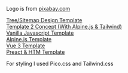Logo is from [pixabay.com](https://pixabay.com/vectors/animal-face-logo-raccoon-vicious-2028258/)

[Tree/Sitemap Design Template](https://michaelsboost.com/App-Builder-Template/tree/)  
[Template 2 Concept (With Alpine.js & Tailwind)](https://michaelsboost.com/App-Builder-Template/template2/)  
[Vanilla Javascript Template](https://michaelsboost.com/App-Builder-Template/javascript/)  
[Alpine.js Template](https://michaelsboost.com/App-Builder-Template/alpinejs/)  
[Vue 3 Template](https://michaelsboost.com/App-Builder-Template/vue/)  
[Preact & HTM Template](https://michaelsboost.com/App-Builder-Template/preact/)  

For styling I used Pico.css and Tailwind.css
